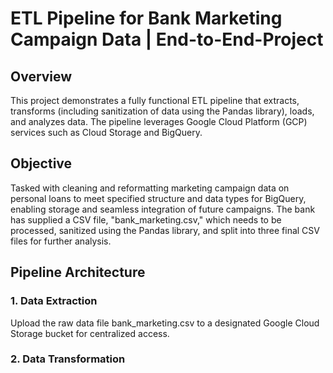 # ETL Pipeline for Bank Marketing Campaign Data | End-to-End-Project

## Overview
This project demonstrates a fully functional ETL pipeline that extracts, transforms (including sanitization of data using the Pandas library), loads, and analyzes data. The pipeline leverages Google Cloud Platform (GCP) services such as Cloud Storage and BigQuery.

## Objective
Tasked with cleaning and reformatting marketing campaign data on personal loans to meet specified structure and data types for BigQuery, enabling storage and seamless integration of future campaigns. The bank has supplied a CSV file, "bank_marketing.csv," which needs to be processed, sanitized using the Pandas library, and split into three final CSV files for further analysis.

## Pipeline Architecture
### 1. Data Extraction
Upload the raw data file bank_marketing.csv to a designated Google Cloud Storage bucket for centralized access.

### 2. Data Transformation


